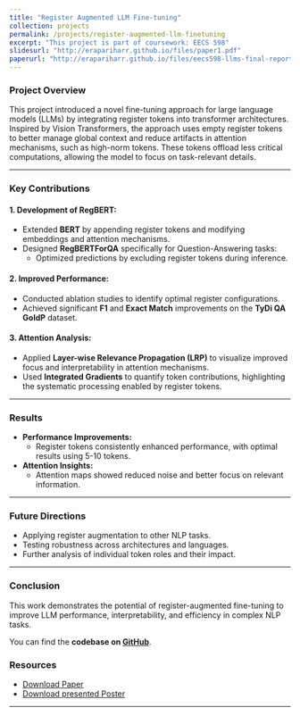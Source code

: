 ```yaml
---
title: "Register Augmented LLM Fine-tuning"
collection: projects
permalink: /projects/register-augmented-llm-finetuning
excerpt: "This project is part of coursework: EECS 598"
slidesurl: "http://erapariharr.github.io/files/paper1.pdf"
paperurl: "http://erapariharr.github.io/files/eecs598-llms-final-report.pdf"]
---
```



### Project Overview

This project introduced a novel fine-tuning approach for large language models (LLMs) by integrating register tokens into transformer architectures. Inspired by Vision Transformers, the approach uses empty register tokens to better manage global context and reduce artifacts in attention mechanisms, such as high-norm tokens. These tokens offload less critical computations, allowing the model to focus on task-relevant details.

---

### Key Contributions

#### 1. Development of RegBERT:
- Extended **BERT** by appending register tokens and modifying embeddings and attention mechanisms.
- Designed **RegBERTForQA** specifically for Question-Answering tasks:
  - Optimized predictions by excluding register tokens during inference.

#### 2. Improved Performance:
- Conducted ablation studies to identify optimal register configurations.
- Achieved significant **F1** and **Exact Match** improvements on the **TyDi QA GoldP** dataset.

#### 3. Attention Analysis:
- Applied **Layer-wise Relevance Propagation (LRP)** to visualize improved focus and interpretability in attention mechanisms.
- Used **Integrated Gradients** to quantify token contributions, highlighting the systematic processing enabled by register tokens.

---

### Results
- **Performance Improvements:**
  - Register tokens consistently enhanced performance, with optimal results using 5-10 tokens.
- **Attention Insights:**
  - Attention maps showed reduced noise and better focus on relevant information.

---

### Future Directions
- Applying register augmentation to other NLP tasks.
- Testing robustness across architectures and languages.
- Further analysis of individual token roles and their impact.

---

### Conclusion

This work demonstrates the potential of register-augmented fine-tuning to improve LLM performance, interpretability, and efficiency in complex NLP tasks.

You can find the **codebase on [GitHub](#)**.

### Resources

- [Download Paper](http://academicpages.github.io/files/paper1.pdf)
- [Download presented Poster](http://academicpages.github.io/files/slides1.pdf)

---
